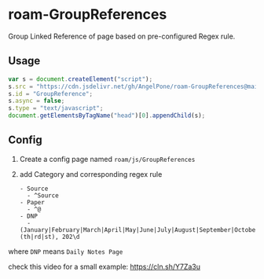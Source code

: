 # roam-GroupReferences

Group Linked Reference of page based on pre-configured Regex rule.

## Usage

```javascript
var s = document.createElement("script");
s.src = "https://cdn.jsdelivr.net/gh/AngelPone/roam-GroupReferences@main/groupReferences@0.1.5.js";
s.id = "GroupReference";
s.async = false;
s.type = "text/javascript";
document.getElementsByTagName("head")[0].appendChild(s);
```

## Config

1. Create a config page named `roam/js/GroupReferences`
2. add Category and corresponding regex rule
   
	```
	- Source
	  - ^Source
	- Paper
	  - ^@
	- DNP
	  - (January|February|March|April|May|June|July|August|September|October|November|December)\d{1,2}(th|rd|st), 202\d
	```

where `DNP` means `Daily Notes Page`

check this video for a small example: https://cln.sh/Y7Za3u

